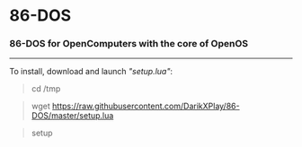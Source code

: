 # 86-DOS
### 86-DOS for OpenComputers with the core of OpenOS
---
To install, download and launch _"setup.lua"_:

> cd /tmp

> wget https://raw.githubusercontent.com/DarikXPlay/86-DOS/master/setup.lua

> setup
